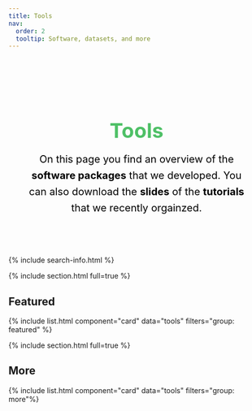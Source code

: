 ```yaml
---
title: Tools
nav:
  order: 2
  tooltip: Software, datasets, and more
---
```


<section style="
  background-image: url('images/banner.jpg');
  background-size: cover;
  background-position: center;
  padding: 4rem 2rem;
  text-align: center;
  color: #4fc067;
">
  <h2 style="
    font-size: 2.5rem;
    font-weight: bold;
    margin-bottom: 1rem;
  ">
    Tools
  </h2>

  <p style="
    font-size: 1.25rem;
    line-height: 1.6;
    max-width: 600px;
    margin: 0 auto;
color: #000000;
  ">
On this page you find an overview of the <strong>software packages</strong> that we 
developed. You can also download the <strong>slides</strong> of the <strong>tutorials</strong> 
that we recently orgainzed.
  </p>
</section>

{% include search-info.html %}

{% include section.html full=true %}

## Featured

{% include list.html component="card" data="tools" filters="group: featured" %}

{% include section.html full=true %}

## More

{% include list.html component="card" data="tools" filters="group: more"%}
